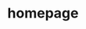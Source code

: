 ---
git: https://github.com/gethomepage/homepage
logohandle: gethomepagedev
sort: homepage
title: homepage
website: https://gethomepage.dev/latest/
---